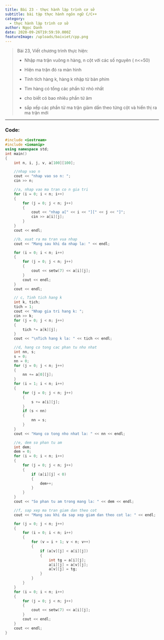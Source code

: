 ```yaml
---
title: Bài 23 - thực hành lập trình cơ sở
subtitle: bài tập thực hành ngôn ngữ C/C++
category:
  - thực hành lập trình cơ sở
author: Ngọc Danh
date: 2020-09-26T19:59:59.000Z
featureImage: /uploads/baiviet/cpp.png
---
```


> Bài 23, Viết chương trình thực hiện:  
> 
> *   Nhập ma trận vuông n hàng, n cột với các số nguyên ( n<=50)
> 
> *   Hiện ma trận đó ra màn hình
> 
> *   Tính tích hàng k, hàng k nhập từ bàn phím
> 
> *   Tìm hàng có tổng các phần tử nhỏ nhất
> 
> *   cho biết có bao nhiêu phần tử âm
> 
> *   sắp xếp các phần tử ma trận giảm dần theo từng cột và hiển thị ra ma trận mới

---

### Code: 

```c++
#include <iostream>
#include <iomanip>
using namespace std;
int main()
{
    int n, i, j, v, a[100][100];

    //nhap vao n
    cout << "nhap vao so n: ";
    cin >> n;

    //a, nhap vao ma tran co n gia tri
    for (i = 0; i < n; i++)
    {
        for (j = 0; j < n; j++)
        {
            cout << "nhap a[" << i << "][" << j << "]";
            cin >> a[i][j];
        }
    }
    cout << endl;

    //b, xuat ra ma tran vua nhap
    cout << "Mang sau khi da nhap la: " << endl;

    for (i = 0; i < n; i++)
    {
        for (j = 0; j < n; j++)
        {
            cout << setw(7) << a[i][j];
        }
        cout << endl;
    }
    cout << endl;

    // c, Tinh tich hang k
    int k, tich;
    tich = 1;
    cout << "Nhap gia tri hang k: ";
    cin >> k;
    for (j = 0; j < n; j++)
    {
        tich *= a[k][j];
    }
    cout << "\nTich hang k la: " << tich << endl;

    //d, hang co tong cac phan tu nho nhat
    int nn, s;
    s = 0;
    nn = 0;
    for (j = 0; j < n; j++)
    {
        nn += a[0][j];
    }
    for (i = 1; i < n; i++)
    {
        for (j = 0; j < n; j++)
        {
            s += a[i][j];
        }
        if (s < nn)
        {
            nn = s;
        }
    }
    cout << "Hang co tong nho nhat la: " << nn << endl;

    //e, dem so phan tu am
    int dem;
    dem = 0;
    for (i = 0; i < n; i++)
    {
        for (j = 0; j < n; j++)
        {
            if (a[i][j] < 0)
            {
                dem++;
            }
        }
    }
    cout << "So phan tu am trong mang la: " << dem << endl;

    //f, sap xep ma tran giam dan theo cot
    cout << "Mang sau khi da sap xep giam dan theo cot la: " << endl;

    for (j = 0; j < n; j++)
    {
        for (i = 0; i < n; i++)
        {
            for (v = i + 1; v < n; v++)
            {
                if (a[v][j] < a[i][j])
                {
                    int tg = a[i][j];
                    a[i][j] = a[v][j];
                    a[v][j] = tg;
                }
            }
        }
    }
    for (i = 0; i < n; i++)
    {
        for (j = 0; j < n; j++)
        {
            cout << setw(7) << a[i][j];
        }
        cout << endl;
    }
    cout << endl;
}
```